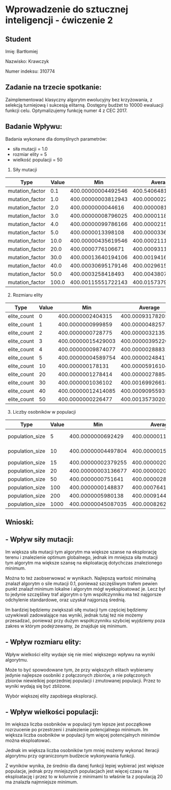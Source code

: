 # Wprowadzenie do sztucznej inteligencji - ćwiczenie 2

## Student

Imię: Bartłomiej

Nazwisko: Krawczyk

Numer indeksu: 310774

## Zadanie na trzecie spotkanie:

Zaimplementować klasyczny algorytm ewolucyjny bez krzyżowania, z selekcją turniejową i sukcesją elitarną. Dostępny budżet to 10000 ewaluacji funkcji celu. Optymalizujemy funkcję numer 4 z CEC 2017.

## Badanie Wpływu:

Badania wykonane dla domyślnych parametrów:
- siła mutacji = 1.0
- rozmiar elity = 5
- wielkość populacji = 50

1. Siły mutacji


Type            | Value | Min                | Average            | Std                    | Max
----------------|-------|--------------------|--------------------|------------------------|-------------------
mutation_factor | 0.1   | 400.00000004492546 | 400.5406481661391  | 0.854308724167775      | 403.2307143256784
mutation_factor | 1.0   | 400.00000003812943 | 400.00000225744736 | 2.1014582506487206e-06 | 400.00000744803475
mutation_factor | 2.0   | 400.0000000044616  | 400.00000810964883 | 1.0631792806760805e-05 | 400.00005227399447
mutation_factor | 3.0   | 400.00000008796025 | 400.0000118467875  | 1.0784572960930645e-05 | 400.00003540824616
mutation_factor | 4.0   | 400.00000099786166 | 400.0000215355624  | 2.19984540393364e-05   | 400.00007377099524
mutation_factor | 5.0   | 400.0000013398108  | 400.0000336794064  | 3.582937259524924e-05  | 400.000139368603
mutation_factor | 10.0  | 400.00000435619546 | 400.00021113418234 | 0.00017972166447058607 | 400.00064501196397
mutation_factor | 20.0  | 400.0000776106671  | 400.0009311557691  | 0.0007044010107806523  | 400.00248920395796
mutation_factor | 30.0  | 400.00013640194106 | 400.00194165250724 | 0.0020606623241182765  | 400.01009225341835
mutation_factor | 40.0  | 400.00030695179146 | 400.0029615578364  | 0.0024981516338288923  | 400.0104253469711
mutation_factor | 50.0  | 400.0003258418493  | 400.00438075539245 | 0.003637061791620829   | 400.01297088896195
mutation_factor | 100.0 | 400.00115551722143 | 400.0157379634939  | 0.009687836379298195   | 400.04061264552513

2. Rozmiaru elity

Type        | Value | Min                | Average            | Std                    | Max
------------|-------|--------------------|--------------------|------------------------|-------------------
elite_count | 0     | 400.0000002404315  | 400.00093178205753 | 0.003459150107409316   | 400.0170985701036
elite_count | 1     | 400.0000000999859  | 400.0000048257121  | 4.917104673869166e-06  | 400.00002291680187
elite_count | 2     | 400.0000000728775  | 400.0000032135157  | 3.7006686319222794e-06 | 400.0000141858302
elite_count | 3     | 400.00000015429003 | 400.00000395220286 | 3.1951658740399884e-06 | 400.0000117888886
elite_count | 4     | 400.00000009874077 | 400.0000028883181  | 2.7867237101743585e-06 | 400.0000105361532
elite_count | 5     | 400.00000004589754 | 400.0000024841704  | 2.160633403650698e-06  | 400.00000765794147
elite_count | 10    | 400.000000178131   | 400.00005916104215 | 0.00028577282041542673 | 400.00143084002184
elite_count | 20    | 400.0000001278414  | 400.0000027885444  | 3.4403721044816832e-06 | 400.0000123899245
elite_count | 30    | 400.0000001036102  | 400.00169926618713 | 0.004678001648317394   | 400.0178281879155
elite_count | 40    | 400.00000012414085 | 400.00090955935565 | 0.0031891456497810462  | 400.01328428961796
elite_count | 50    | 400.0000000226477  | 400.00135730202703 | 0.0045081963993773445  | 400.0206889725324

3. Liczby osobników w populacji

Type            | Value | Min                | Average            | Std                    | Max
----------------|-------|--------------------|--------------------|------------------------|-------------------
population_size | 5     | 400.0000000692429  | 400.000001100487   | 1.1787788987110282e-06 | 400.0000042188017
population_size | 10    | 400.00000004497804 | 400.0000015001062  | 1.5493200720349807e-06 | 400.0000069554199
population_size | 15    | 400.00000002379255 | 400.0000020135678  | 3.139242133938153e-06  | 400.00001306949173
population_size | 20    | 400.00000003136677 | 400.00000200151436 | 2.426285427870583e-06  | 400.0000104482362
population_size | 50    | 400.0000000751641  | 400.00000285018206 | 3.298924154146688e-06  | 400.0000165153286
population_size | 100   | 400.0000000148837  | 400.00076417911606 | 0.003435714897103905   | 400.01715866018526
population_size | 200   | 400.0000005980138  | 400.0009144067704  | 0.004534426594121134   | 400.0226796299264
population_size | 1000  | 400.00000045087035 | 400.00082624512567 | 0.0023627848837601867  | 400.0112773201329

## Wnioski:

## - Wpływ siły mutacji:

Im większa siła mutacji tym algorytm ma większe szanse na eksplorację terenu i znalezienie optimum globalnego,
jednak im mniejsza siła mutacji tym algorytm ma większe szansę na ekploatację dotychczas znalezionego minimum.

Można to też zaobserwować w wynikach. Najlepszą wartość minimalną znalazł algorytm o sile mutacji 0.1, ponieważ
szczęśliwym trafem pewien punkt znalazł minimum lokalne i algorytm mógł wyeksploatować je. Lecz był to jedynie
szczęśliwy traf algorytm o tym współczynniku ma też najgorsze odchylenie standardowe, oraz uzyskał najgorszą średnią.

Im bardziej będziemy zwiększali siłę mutacji tym częściej będziemy uzywkiwali zadowalające nas wyniki, jednak
tutaj też nie możemy przesadzać, ponieważ przy dużym współczynniku szybciej wyjdziemy poza zakres w którym podejrzewamy,
że znajduje się minimum.

## - Wpływ rozmiaru elity:

Wpływ wielkości elity wydaje się nie mieć większego wpływu na wyniki algorytmu.

Może to być spowodowane tym, że przy większych elitach wybieramy jedynie najlepsze osobniki z połączonych zbiorów,
a nie połączonych zbiorów niewielkiej poprzedniej populacji i zmutowanej populacji. Przez to wyniki wydają się być zbliżone.

Wybór większej elity zapobiega eksploracji.


## - Wpływ wielkości populacji:
Im większa liczba osobników w populacji tym lepsze jest początkowe rozrzucenie po przestrzeni i znalezienie potencjalnego minimum.
Im większa liczba osobników w populacji tym więcej potencjalnych minimów można eksploatować.

Jednak im większa liczba osobników tym mniej możemy wykonać iteracji algorytmu przy ograniczonym budżecie wykonywania funkcji.

Z wyników wynika, że średnio dla danej funkcji lepiej wybierać jest większe populacje, jednak przy mniejszych populacjach jest
więcej czasu na eksploatację i przez to w kolumnie z minimami to właśnie ta z populacją 20 ma znalazła najmniejsze minimum.





